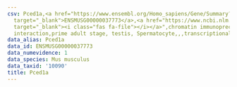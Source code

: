 ```yaml
---
csv: Pced1a,<a href="https://www.ensembl.org/Homo_sapiens/Gene/Summary?db=core;g=ENSMUSG00000037773"
  target="_blank">ENSMUSG00000037773</a>,<a href="https://www.ncbi.nlm.nih.gov/pubmed/25450459"
  target="_blank"><i class="fas fa-file"></i></a>",chromatin immunoprecipitation assay,direct
  interaction,prime adult stage, testis, Spermatocyte,,,transcriptional regulation,
data_alias: Pced1a
data_id: ENSMUSG00000037773
data_numevidence: 1
data_species: Mus musculus
data_taxid: '10090'
title: Pced1a
---
```

